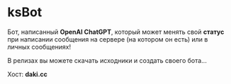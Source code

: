 # ksBot
Бот, написанный **OpenAI ChatGPT**, который может менять свой **статус** при написании сообщения на сервере (на котором он есть) или в личных сообщениях!

В релизах вы можете скачать исходники и создать своего бота...

Хост: **daki.cc**
